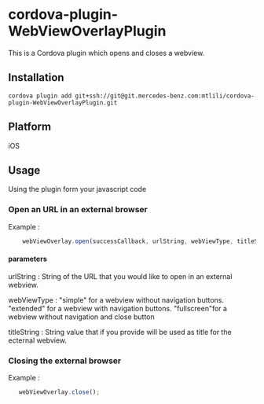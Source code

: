 # cordova-plugin-WebViewOverlayPlugin
This is a Cordova plugin which opens and closes a webview.

## Installation

    cordova plugin add git+ssh://git@git.mercedes-benz.com:mtlili/cordova-plugin-WebViewOverlayPlugin.git

## Platform 
iOS

## Usage
Using the plugin form your javascript code 
### Open an URL in an external browser 
Example :
```javascript
    webViewOverlay.open(successCallback, urlString, webViewType, titleString);
```
#### parameters
urlString : 
String of the URL that you would like to open in an external webview.

webViewType :
"simple" for a webview without navigation buttons.
"extended" for a webview with navigation buttons.
"fullscreen"for a webview without navigation and close button
 
titleString : 
String value that if you provide will be used as title for the ecternal webview.

### Closing the external browser
Example :
 ```javascript
    webViewOverlay.close();
```
